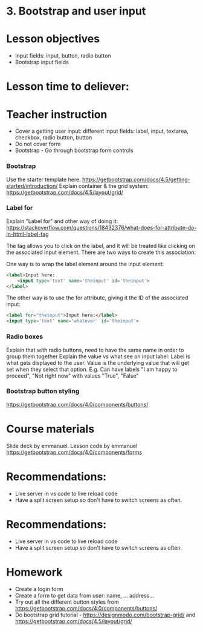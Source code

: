# 3. Bootstrap and user input

# Lesson objectives
- Input fields: input, button, radio button
- Bootstrap input fields


# Lesson time to deliever:

# Teacher instruction
- Cover a getting user input: different input fields: label, input, textarea, checkbox, radio button, button
- Do not cover form
- Bootstrap - Go through bootstrap form controls

### Bootstrap 
Use the starter template here. https://getbootstrap.com/docs/4.5/getting-started/introduction/
Explain container & the grid system: https://getbootstrap.com/docs/4.5/layout/grid/


### Label for
Explain "Label for" and other way of doing it: https://stackoverflow.com/questions/18432376/what-does-for-attribute-do-in-html-label-tag

The <label> tag allows you to click on the label, and it will be treated like clicking on the associated input element. There are two ways to create this association:
  
  
One way is to wrap the label element around the input element:
```html
<label>Input here:
    <input type='text' name='theinput' id='theinput'>
</label>
```
The other way is to use the for attribute, giving it the ID of the associated input:
```html
<label for="theinput">Input here:</label>
<input type='text' name='whatever' id='theinput'>
```
  
### Radio boxes
Explain that with radio buttons, need to have the same name in order to group them together
Explain the value vs what see on input label: Label is what gets displayed to the user. Value is the underlying value that will get set when they select that option. E.g. Can have labels "I am happy to proceed", "Not right now" with values "True", "False"

### Bootstrap button styling
https://getbootstrap.com/docs/4.0/components/buttons/

# Course materials
Slide deck by emmanuel.
Lesson code by emmanuel
https://getbootstrap.com/docs/4.0/components/forms


# Recommendations:
- Live server in vs code to live reload code
- Have a split screen setup so don't have to switch screens as often.


# Recommendations:
- Live server in vs code to live reload code
- Have a split screen setup so don't have to switch screens as often.

# Homework
- Create a login form
- Create a form to get data from user: name, ... address...
- Try out all the different button styles from https://getbootstrap.com/docs/4.0/components/buttons/
- Do bootstrap grid tutorial - https://designmodo.com/bootstrap-grid/ and https://getbootstrap.com/docs/4.5/layout/grid/

